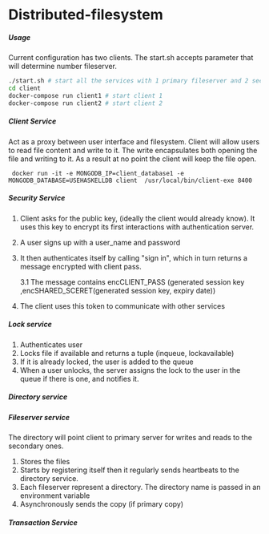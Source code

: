 # Distributed-filesystem
##### Usage
Current configuration has two clients. The start.sh accepts parameter that will determine number fileserver.
``` bash
./start.sh # start all the services with 1 primary fileserver and 2 secondary
cd client
docker-compose run client1 # start client 1
docker-compose run client2 # start client 2
```

##### Client Service
Act as a proxy between user interface and filesystem. Client will allow users to read file content and write to it. The write encapsulates both opening the file and writing to it. As a result at no point the client will keep the file open.
```docker
 docker run -it -e MONGODB_IP=client_database1 -e MONGODB_DATABASE=USEHASKELLDB client  /usr/local/bin/client-exe 8400
 ```
##### Security Service
1. Client asks for the public key, (ideally the client would already know). It uses this key to encrypt its first interactions with authentication server.
2. A user signs up with a user_name and password
3. It then authenticates itself by calling "sign in", which in turn returns a message encrypted with client pass. 

    3.1 The message contains encCLIENT_PASS (generated session key ,encSHARED_SCERET(generated session key, expiry date)) 
4. The client uses this token to communicate with other services
##### Lock service
1. Authenticates user
2. Locks file if available and returns a tuple (inqueue, lockavailable)
3. If it is already locked, the user is added to the queue
4. When a user unlocks, the server assigns the lock to the user in the queue if there is one, and notifies it.

##### Directory service 


##### Fileserver service
 The directory will point client to primary server for writes and reads to the secondary ones.
1. Stores the files
2. Starts by registering itself then it regularly sends heartbeats to the directory service. 
3. Each fileserver represent a directory. The directory name is passed in an environment variable
4. Asynchronously sends the copy (if primary copy)

##### Transaction Service

